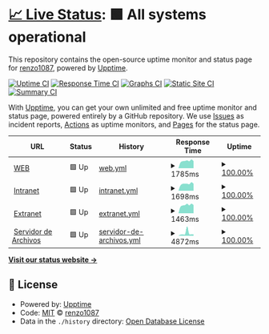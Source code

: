 # [📈 Live Status](https://demo.upptime.js.org): <!--live status--> **🟩 All systems operational**

This repository contains the open-source uptime monitor and status page for [renzo1087](https://demo.upptime.js.org), powered by [Upptime](https://github.com/upptime/upptime).

[![Uptime CI](https://github.com/renzoalis/upptime/workflows/Uptime%20CI/badge.svg)](https://github.com/renzoalis/upptime/actions?query=workflow%3A%22Uptime+CI%22)
[![Response Time CI](https://github.com/renzoalis/upptime/workflows/Response%20Time%20CI/badge.svg)](https://github.com/renzoalis/upptime/actions?query=workflow%3A%22Response+Time+CI%22)
[![Graphs CI](https://github.com/renzoalis/upptime/workflows/Graphs%20CI/badge.svg)](https://github.com/renzoalis/upptime/actions?query=workflow%3A%22Graphs+CI%22)
[![Static Site CI](https://github.com/renzoalis/upptime/workflows/Static%20Site%20CI/badge.svg)](https://github.com/renzoalis/upptime/actions?query=workflow%3A%22Static+Site+CI%22)
[![Summary CI](https://github.com/renzoalis/upptime/workflows/Summary%20CI/badge.svg)](https://github.com/renzoalis/upptime/actions?query=workflow%3A%22Summary+CI%22)

With [Upptime](https://upptime.js.org), you can get your own unlimited and free uptime monitor and status page, powered entirely by a GitHub repository. We use [Issues](https://github.com/renzoalis/upptime/issues) as incident reports, [Actions](https://github.com/renzoalis/upptime/actions) as uptime monitors, and [Pages](https://demo.upptime.js.org) for the status page.

<!--start: status pages-->
<!-- This summary is generated by Upptime (https://github.com/upptime/upptime) -->
<!-- Do not edit this manually, your changes will be overwritten -->
<!-- prettier-ignore -->
| URL | Status | History | Response Time | Uptime |
| --- | ------ | ------- | ------------- | ------ |
| <img alt="" src="https://icons.duckduckgo.com/ip3/oceba.gba.gov.ar.ico" height="13"> [WEB](https://oceba.gba.gov.ar) | 🟩 Up | [web.yml](https://github.com/renzoalis/upptime/commits/HEAD/history/web.yml) | <details><summary><img alt="Response time graph" src="./graphs/web/response-time-week.png" height="20"> 1785ms</summary><br><a href="https://renzoalis.github.io/upptime/history/web"><img alt="Response time 1728" src="https://img.shields.io/endpoint?url=https%3A%2F%2Fraw.githubusercontent.com%2Frenzoalis%2Fupptime%2FHEAD%2Fapi%2Fweb%2Fresponse-time.json"></a><br><a href="https://renzoalis.github.io/upptime/history/web"><img alt="24-hour response time 1751" src="https://img.shields.io/endpoint?url=https%3A%2F%2Fraw.githubusercontent.com%2Frenzoalis%2Fupptime%2FHEAD%2Fapi%2Fweb%2Fresponse-time-day.json"></a><br><a href="https://renzoalis.github.io/upptime/history/web"><img alt="7-day response time 1785" src="https://img.shields.io/endpoint?url=https%3A%2F%2Fraw.githubusercontent.com%2Frenzoalis%2Fupptime%2FHEAD%2Fapi%2Fweb%2Fresponse-time-week.json"></a><br><a href="https://renzoalis.github.io/upptime/history/web"><img alt="30-day response time 1766" src="https://img.shields.io/endpoint?url=https%3A%2F%2Fraw.githubusercontent.com%2Frenzoalis%2Fupptime%2FHEAD%2Fapi%2Fweb%2Fresponse-time-month.json"></a><br><a href="https://renzoalis.github.io/upptime/history/web"><img alt="1-year response time 1723" src="https://img.shields.io/endpoint?url=https%3A%2F%2Fraw.githubusercontent.com%2Frenzoalis%2Fupptime%2FHEAD%2Fapi%2Fweb%2Fresponse-time-year.json"></a></details> | <details><summary><a href="https://renzoalis.github.io/upptime/history/web">100.00%</a></summary><a href="https://renzoalis.github.io/upptime/history/web"><img alt="All-time uptime 99.97%" src="https://img.shields.io/endpoint?url=https%3A%2F%2Fraw.githubusercontent.com%2Frenzoalis%2Fupptime%2FHEAD%2Fapi%2Fweb%2Fuptime.json"></a><br><a href="https://renzoalis.github.io/upptime/history/web"><img alt="24-hour uptime 100.00%" src="https://img.shields.io/endpoint?url=https%3A%2F%2Fraw.githubusercontent.com%2Frenzoalis%2Fupptime%2FHEAD%2Fapi%2Fweb%2Fuptime-day.json"></a><br><a href="https://renzoalis.github.io/upptime/history/web"><img alt="7-day uptime 100.00%" src="https://img.shields.io/endpoint?url=https%3A%2F%2Fraw.githubusercontent.com%2Frenzoalis%2Fupptime%2FHEAD%2Fapi%2Fweb%2Fuptime-week.json"></a><br><a href="https://renzoalis.github.io/upptime/history/web"><img alt="30-day uptime 100.00%" src="https://img.shields.io/endpoint?url=https%3A%2F%2Fraw.githubusercontent.com%2Frenzoalis%2Fupptime%2FHEAD%2Fapi%2Fweb%2Fuptime-month.json"></a><br><a href="https://renzoalis.github.io/upptime/history/web"><img alt="1-year uptime 100.00%" src="https://img.shields.io/endpoint?url=https%3A%2F%2Fraw.githubusercontent.com%2Frenzoalis%2Fupptime%2FHEAD%2Fapi%2Fweb%2Fuptime-year.json"></a></details>
| <img alt="" src="https://icons.duckduckgo.com/ip3/oceba.gba.gov.ar.ico" height="13"> [Intranet](https://oceba.gba.gov.ar/intranet) | 🟩 Up | [intranet.yml](https://github.com/renzoalis/upptime/commits/HEAD/history/intranet.yml) | <details><summary><img alt="Response time graph" src="./graphs/intranet/response-time-week.png" height="20"> 1698ms</summary><br><a href="https://renzoalis.github.io/upptime/history/intranet"><img alt="Response time 1575" src="https://img.shields.io/endpoint?url=https%3A%2F%2Fraw.githubusercontent.com%2Frenzoalis%2Fupptime%2FHEAD%2Fapi%2Fintranet%2Fresponse-time.json"></a><br><a href="https://renzoalis.github.io/upptime/history/intranet"><img alt="24-hour response time 1731" src="https://img.shields.io/endpoint?url=https%3A%2F%2Fraw.githubusercontent.com%2Frenzoalis%2Fupptime%2FHEAD%2Fapi%2Fintranet%2Fresponse-time-day.json"></a><br><a href="https://renzoalis.github.io/upptime/history/intranet"><img alt="7-day response time 1698" src="https://img.shields.io/endpoint?url=https%3A%2F%2Fraw.githubusercontent.com%2Frenzoalis%2Fupptime%2FHEAD%2Fapi%2Fintranet%2Fresponse-time-week.json"></a><br><a href="https://renzoalis.github.io/upptime/history/intranet"><img alt="30-day response time 1659" src="https://img.shields.io/endpoint?url=https%3A%2F%2Fraw.githubusercontent.com%2Frenzoalis%2Fupptime%2FHEAD%2Fapi%2Fintranet%2Fresponse-time-month.json"></a><br><a href="https://renzoalis.github.io/upptime/history/intranet"><img alt="1-year response time 1620" src="https://img.shields.io/endpoint?url=https%3A%2F%2Fraw.githubusercontent.com%2Frenzoalis%2Fupptime%2FHEAD%2Fapi%2Fintranet%2Fresponse-time-year.json"></a></details> | <details><summary><a href="https://renzoalis.github.io/upptime/history/intranet">100.00%</a></summary><a href="https://renzoalis.github.io/upptime/history/intranet"><img alt="All-time uptime 99.97%" src="https://img.shields.io/endpoint?url=https%3A%2F%2Fraw.githubusercontent.com%2Frenzoalis%2Fupptime%2FHEAD%2Fapi%2Fintranet%2Fuptime.json"></a><br><a href="https://renzoalis.github.io/upptime/history/intranet"><img alt="24-hour uptime 100.00%" src="https://img.shields.io/endpoint?url=https%3A%2F%2Fraw.githubusercontent.com%2Frenzoalis%2Fupptime%2FHEAD%2Fapi%2Fintranet%2Fuptime-day.json"></a><br><a href="https://renzoalis.github.io/upptime/history/intranet"><img alt="7-day uptime 100.00%" src="https://img.shields.io/endpoint?url=https%3A%2F%2Fraw.githubusercontent.com%2Frenzoalis%2Fupptime%2FHEAD%2Fapi%2Fintranet%2Fuptime-week.json"></a><br><a href="https://renzoalis.github.io/upptime/history/intranet"><img alt="30-day uptime 100.00%" src="https://img.shields.io/endpoint?url=https%3A%2F%2Fraw.githubusercontent.com%2Frenzoalis%2Fupptime%2FHEAD%2Fapi%2Fintranet%2Fuptime-month.json"></a><br><a href="https://renzoalis.github.io/upptime/history/intranet"><img alt="1-year uptime 100.00%" src="https://img.shields.io/endpoint?url=https%3A%2F%2Fraw.githubusercontent.com%2Frenzoalis%2Fupptime%2FHEAD%2Fapi%2Fintranet%2Fuptime-year.json"></a></details>
| <img alt="" src="https://icons.duckduckgo.com/ip3/oceba.gba.gov.ar.ico" height="13"> [Extranet](https://oceba.gba.gov.ar/extranet) | 🟩 Up | [extranet.yml](https://github.com/renzoalis/upptime/commits/HEAD/history/extranet.yml) | <details><summary><img alt="Response time graph" src="./graphs/extranet/response-time-week.png" height="20"> 1463ms</summary><br><a href="https://renzoalis.github.io/upptime/history/extranet"><img alt="Response time 1403" src="https://img.shields.io/endpoint?url=https%3A%2F%2Fraw.githubusercontent.com%2Frenzoalis%2Fupptime%2FHEAD%2Fapi%2Fextranet%2Fresponse-time.json"></a><br><a href="https://renzoalis.github.io/upptime/history/extranet"><img alt="24-hour response time 1450" src="https://img.shields.io/endpoint?url=https%3A%2F%2Fraw.githubusercontent.com%2Frenzoalis%2Fupptime%2FHEAD%2Fapi%2Fextranet%2Fresponse-time-day.json"></a><br><a href="https://renzoalis.github.io/upptime/history/extranet"><img alt="7-day response time 1463" src="https://img.shields.io/endpoint?url=https%3A%2F%2Fraw.githubusercontent.com%2Frenzoalis%2Fupptime%2FHEAD%2Fapi%2Fextranet%2Fresponse-time-week.json"></a><br><a href="https://renzoalis.github.io/upptime/history/extranet"><img alt="30-day response time 1418" src="https://img.shields.io/endpoint?url=https%3A%2F%2Fraw.githubusercontent.com%2Frenzoalis%2Fupptime%2FHEAD%2Fapi%2Fextranet%2Fresponse-time-month.json"></a><br><a href="https://renzoalis.github.io/upptime/history/extranet"><img alt="1-year response time 1404" src="https://img.shields.io/endpoint?url=https%3A%2F%2Fraw.githubusercontent.com%2Frenzoalis%2Fupptime%2FHEAD%2Fapi%2Fextranet%2Fresponse-time-year.json"></a></details> | <details><summary><a href="https://renzoalis.github.io/upptime/history/extranet">100.00%</a></summary><a href="https://renzoalis.github.io/upptime/history/extranet"><img alt="All-time uptime 99.97%" src="https://img.shields.io/endpoint?url=https%3A%2F%2Fraw.githubusercontent.com%2Frenzoalis%2Fupptime%2FHEAD%2Fapi%2Fextranet%2Fuptime.json"></a><br><a href="https://renzoalis.github.io/upptime/history/extranet"><img alt="24-hour uptime 100.00%" src="https://img.shields.io/endpoint?url=https%3A%2F%2Fraw.githubusercontent.com%2Frenzoalis%2Fupptime%2FHEAD%2Fapi%2Fextranet%2Fuptime-day.json"></a><br><a href="https://renzoalis.github.io/upptime/history/extranet"><img alt="7-day uptime 100.00%" src="https://img.shields.io/endpoint?url=https%3A%2F%2Fraw.githubusercontent.com%2Frenzoalis%2Fupptime%2FHEAD%2Fapi%2Fextranet%2Fuptime-week.json"></a><br><a href="https://renzoalis.github.io/upptime/history/extranet"><img alt="30-day uptime 100.00%" src="https://img.shields.io/endpoint?url=https%3A%2F%2Fraw.githubusercontent.com%2Frenzoalis%2Fupptime%2FHEAD%2Fapi%2Fextranet%2Fuptime-month.json"></a><br><a href="https://renzoalis.github.io/upptime/history/extranet"><img alt="1-year uptime 100.00%" src="https://img.shields.io/endpoint?url=https%3A%2F%2Fraw.githubusercontent.com%2Frenzoalis%2Fupptime%2FHEAD%2Fapi%2Fextranet%2Fuptime-year.json"></a></details>
| <img alt="" src="https://icons.duckduckgo.com/ip3/oceba.gba.gov.ar.ico" height="13"> [Servidor de Archivos](https://oceba.gba.gov.ar/intranet/reclamos/adjuntos/3/seia-1638550850.png) | 🟩 Up | [servidor-de-archivos.yml](https://github.com/renzoalis/upptime/commits/HEAD/history/servidor-de-archivos.yml) | <details><summary><img alt="Response time graph" src="./graphs/servidor-de-archivos/response-time-week.png" height="20"> 4872ms</summary><br><a href="https://renzoalis.github.io/upptime/history/servidor-de-archivos"><img alt="Response time 2487" src="https://img.shields.io/endpoint?url=https%3A%2F%2Fraw.githubusercontent.com%2Frenzoalis%2Fupptime%2FHEAD%2Fapi%2Fservidor-de-archivos%2Fresponse-time.json"></a><br><a href="https://renzoalis.github.io/upptime/history/servidor-de-archivos"><img alt="24-hour response time 2689" src="https://img.shields.io/endpoint?url=https%3A%2F%2Fraw.githubusercontent.com%2Frenzoalis%2Fupptime%2FHEAD%2Fapi%2Fservidor-de-archivos%2Fresponse-time-day.json"></a><br><a href="https://renzoalis.github.io/upptime/history/servidor-de-archivos"><img alt="7-day response time 4872" src="https://img.shields.io/endpoint?url=https%3A%2F%2Fraw.githubusercontent.com%2Frenzoalis%2Fupptime%2FHEAD%2Fapi%2Fservidor-de-archivos%2Fresponse-time-week.json"></a><br><a href="https://renzoalis.github.io/upptime/history/servidor-de-archivos"><img alt="30-day response time 3127" src="https://img.shields.io/endpoint?url=https%3A%2F%2Fraw.githubusercontent.com%2Frenzoalis%2Fupptime%2FHEAD%2Fapi%2Fservidor-de-archivos%2Fresponse-time-month.json"></a><br><a href="https://renzoalis.github.io/upptime/history/servidor-de-archivos"><img alt="1-year response time 2432" src="https://img.shields.io/endpoint?url=https%3A%2F%2Fraw.githubusercontent.com%2Frenzoalis%2Fupptime%2FHEAD%2Fapi%2Fservidor-de-archivos%2Fresponse-time-year.json"></a></details> | <details><summary><a href="https://renzoalis.github.io/upptime/history/servidor-de-archivos">100.00%</a></summary><a href="https://renzoalis.github.io/upptime/history/servidor-de-archivos"><img alt="All-time uptime 99.42%" src="https://img.shields.io/endpoint?url=https%3A%2F%2Fraw.githubusercontent.com%2Frenzoalis%2Fupptime%2FHEAD%2Fapi%2Fservidor-de-archivos%2Fuptime.json"></a><br><a href="https://renzoalis.github.io/upptime/history/servidor-de-archivos"><img alt="24-hour uptime 100.00%" src="https://img.shields.io/endpoint?url=https%3A%2F%2Fraw.githubusercontent.com%2Frenzoalis%2Fupptime%2FHEAD%2Fapi%2Fservidor-de-archivos%2Fuptime-day.json"></a><br><a href="https://renzoalis.github.io/upptime/history/servidor-de-archivos"><img alt="7-day uptime 100.00%" src="https://img.shields.io/endpoint?url=https%3A%2F%2Fraw.githubusercontent.com%2Frenzoalis%2Fupptime%2FHEAD%2Fapi%2Fservidor-de-archivos%2Fuptime-week.json"></a><br><a href="https://renzoalis.github.io/upptime/history/servidor-de-archivos"><img alt="30-day uptime 100.00%" src="https://img.shields.io/endpoint?url=https%3A%2F%2Fraw.githubusercontent.com%2Frenzoalis%2Fupptime%2FHEAD%2Fapi%2Fservidor-de-archivos%2Fuptime-month.json"></a><br><a href="https://renzoalis.github.io/upptime/history/servidor-de-archivos"><img alt="1-year uptime 99.28%" src="https://img.shields.io/endpoint?url=https%3A%2F%2Fraw.githubusercontent.com%2Frenzoalis%2Fupptime%2FHEAD%2Fapi%2Fservidor-de-archivos%2Fuptime-year.json"></a></details>

<!--end: status pages-->

[**Visit our status website →**](https://demo.upptime.js.org)

## 📄 License

- Powered by: [Upptime](https://github.com/upptime/upptime)
- Code: [MIT](./LICENSE) © [renzo1087](https://demo.upptime.js.org)
- Data in the `./history` directory: [Open Database License](https://opendatacommons.org/licenses/odbl/1-0/)
